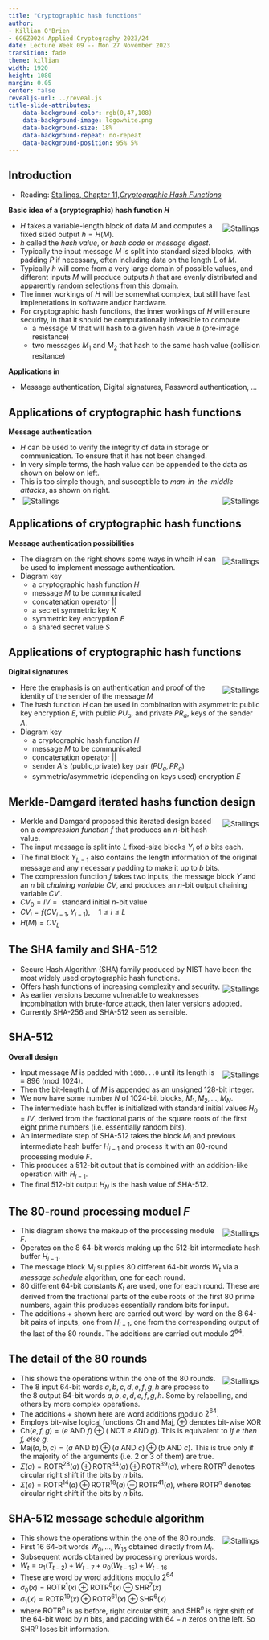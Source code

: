 ```yaml
---
title: "Cryptographic hash functions"
author:
- Killian O'Brien
- 6G6Z0024 Applied Cryptography 2023/24
date: Lecture Week 09 -- Mon 27 November 2023
transition: fade
theme: killian
width: 1920
height: 1080
margin: 0.05
center: false
revealjs-url: ../reveal.js
title-slide-attributes:
    data-background-color: rgb(0,47,108)	
    data-background-image: logowhite.png
    data-background-size: 18%
    data-background-repeat: no-repeat
    data-background-position: 95% 5%	
---
```


## Introduction 

* Reading: <a href="https://mmu.on.worldcat.org/oclc/1334132058" target="_blank">Stallings, Chapter 11,<em>Cryptographic Hash Functions</em></a>

**Basic idea of a (cryptographic) hash function $H$**

* <img src="./images/hash-idea.png" alt="Stallings" style="padding:5px;height=100%;float:right"> $H$ takes a variable-length block of data $M$ and computes a fixed sized output $h=H(M)$.
* $h$ called the *hash value*, or *hash code* or *message digest*. 
* Typically the input message $M$ is split into standard sized blocks, with padding $P$ if necessary, often including data on the length $L$ of $M$.
* Typically $h$ will come from a very large domain of possible values, and different inputs $M$ will produce outputs $h$ that are evenly distributed and apparently random selections from this domain. 
* The inner workings of $H$ will be somewhat complex, but still have fast implenetations in software and/or hardware. 
* For cryptographic hash functions, the inner workings of $H$ will ensure security, in that it should be computationally infeasible to compute
    - a message $M$ that will hash to a given hash value $h$ (pre-image resistance)
    - two messages $M_1$ and $M_2$ that hash to the same hash value (collision resitance)

**Applications in**

* Message authentication, Digital signatures, Password authentication, ...

<!-- ## Applications of cryptographic hash functions

* Message authentication
* Digital signatures
* Password authentication
* ... -->

## Applications of cryptographic hash functions

**Message authentication**

* $H$ can be used to verify the integrity of data in storage or communication. To ensure that it has not been changed. 
* In very simple terms, the hash value can be appended to the data as shown on below on left.
* This is too simple though, and susceptible to *man-in-the-middle attacks*, as shown on right.
* <img src="./images/simple-hash.png" alt="Stallings" style="padding:5px;height=100%;float:left"> <img src="./images/maninthemiddlehash.png" alt="Stallings" style="padding:5px;height=100%;float:right">

## Applications of cryptographic hash functions

**Message authentication possibilities**

* <img src="./images/MACmodes.png" alt="Stallings" style="padding:5px;height=100%;float:right"> The diagram on the right shows some ways in whcih $H$ can be used to implement message authentication.
* Diagram key
    - a cryptographic hash function $H$
    - message $M$ to be communicated
    - concatenation operator $||$
    - a secret symmetric key $K$
    - symmetric key encryption $E$
    - a shared secret value $S$

## Applications of cryptographic hash functions

**Digital signatures**

* <img src="./images/hash-signatures.png" alt="Stallings" style="padding:5px;height=100%;float:right"> Here the emphasis is on authentication and proof of the identity of the sender of the message $M$
* The hash function $H$ can be used in combination with asymmetric public key encryption $E$, with public $PU_a$, and private $PR_a$, keys of the sender $A$. 
* Diagram key
    - a cryptographic hash function $H$
    - message $M$ to be communicated
    - concatenation operator $||$
    - sender $A$'s (public,private) key pair $(PU_a,PR_a)$
    - symmetric/asymmetric (depending on keys used) encryption $E$
  
<!-- ## Requirements and security -->


## Merkle-Damgard iterated hashs function design 

* <img src="./images/merkle-hash.png" alt="Stallings" style="padding:5px;height=100%;float:right"> Merkle and Damgard proposed this iterated design based on a *compression function* $f$ that produces an $n$-bit hash value. 
* The input message is split into $L$ fixed-size blocks $Y_i$ of $b$ bits each. 
* The final block $Y_{L-1}$ also contains the length information of the original message and any necessary padding to make it up to $b$ bits. 
* The compression function $f$ takes two inputs, the message block $Y$ and an $n$ bit *chaining variable* $CV$, and produces an $n$-bit output chaining variable $CV'$.
* $CV_0 = IV = \text{ standard initial $n$-bit value}$
* $CV_{i} = f(CV_{i-1}, Y_{i-1}), \quad 1 \leq i \leq L$
* $H(M) = CV_L$

## The SHA family and SHA-512

* Secure Hash Algorithm (SHA) family produced by NIST have been the most widely used crpytographic hash functions. 
* <img src="./images/SHAfamily.png" alt="Stallings" style="padding:5px;height=100%;float:right"> Offers hash functions of increasing complexity and security. 
* As earlier versions become vulnerable to weaknesses incombination with brute-force attack, then later versions adopted.
* Currently SHA-256 and SHA-512 seen as sensible.

## SHA-512

**Overall design**

* <img src="./images/SHA-512-overall.png" alt="Stallings" style="padding:5px;height=100%;float:right"> Input message $M$ is padded with `1000...0` until its length is $\equiv 896 \pmod{1024}$.
* Then the bit-length $L$ of $M$ is appended as an unsigned 128-bit integer.
* We now have some number $N$ of 1024-bit blocks, $M_1, M_2, \dots, M_N$.
* The intermediate hash buffer is initialized with standard initial values $H_0 = IV$, derived from the fractional parts of the square roots of the first eight prime numbers (i.e. essentially random bits). 
* An intermediate step of SHA-512 takes the block $M_i$ and previous intermediate hash buffer $H_{i-1}$ and process it with an 80-round processing module $F$.
* This produces a 512-bit output that is combined with an addition-like operation with $H_{i-1}$.  
* The final 512-bit output $H_N$ is the hash value of SHA-512.

## The 80-round processing moduel $F$

* <img src="./images/module-80round.png" alt="Stallings" style="padding:5px;height=100%;float:right"> This diagram shows the makeup of the processing module $F$.
* Operates on the 8 64-bit words making up the 512-bit intermediate hash buffer $H_{i-1}$.
* The message block $M_i$ supplies 80 different 64-bit words $W_t$ via a *message schedule* algorithm, one for each round.
* 80 different 64-bit constants $K_t$ are used, one for each round. These are derived from the fractional parts of the cube roots of the first 80 prime numbers, again this produces essentially random bits for input. 
* The additions $+$ shown here are carried out word-by-word on the 8 64-bit pairs of inputs, one from $H_{i-1}$, one from the corresponding output of the last of the 80 rounds. The additions are carried out modulo $2^{64}$.

## The detail of the 80 rounds

* <img src="./images/round-detail.png" alt="Stallings" style="padding:5px;float:right"> This shows the operations within the one of the 80 rounds.
* The 8 input 64-bit words $a,b,c,d,e,f,g,h$ are process to the 8 output 64-bit words $a,b,c,d,e,f,g,h$. Some by relabelling, and others by more complex operations.
* The additions $+$ shown here are word additions modulo $2^{64}$. 
* Employs bit-wise logical functions $\text{Ch}$ and $\text{Maj}$, $\oplus$ denotes bit-wise $\text{XOR}$
* $\text{Ch}(e,f,g) = (e \text{ AND } f) \oplus (\text{ NOT } e \text{ AND } g)$. This is equivalent to *If e then f, else g*.
* $\text{Maj}(a,b,c) = (a \text{ AND } b) \oplus (a \text{ AND } c) \oplus (b \text{ AND } c)$. This is true only if the majority of the arguments (i.e. 2 or 3 of them) are true. 
* $\Sigma(a) = \text{ROTR}^{28}(a) \oplus \text{ROTR}^{34}(a) \oplus \text{ROTR}^{39}(a)$, where $\text{ROTR}^n$ denotes circular right shift if the bits by $n$ bits. 
* $\Sigma(e) = \text{ROTR}^{14}(a) \oplus \text{ROTR}^{18}(a) \oplus \text{ROTR}^{41}(a)$, where $\text{ROTR}^n$ denotes circular right shift if the bits by $n$ bits. 

## SHA-512 message schedule algorithm

* <img src="./images/message-schedule.png" alt="Stallings" style="padding:5px;float:right"> This shows the operations within the one of the 80 rounds.
* First 16 64-bit words $W_0, \dots, W_{15}$ obtained directly from $M_i$.
* Subsequent words obtained by processing previous words. 
* $W_t = \sigma_1(T_{t-2}) + W_{t-7} + \sigma_0(W_{t-15}) + W_{t-16}$
* These are word by word additions modulo $2^{64}$
* $\sigma_0(x) = \text{ROTR}^{1}(x) \oplus \text{ROTR}^{8}(x) \oplus \text{SHR}^{7}(x)$
* $\sigma_1(x) = \text{ROTR}^{19}(x) \oplus \text{ROTR}^{61}(x) \oplus \text{SHR}^{6}(x)$
* where $\text{ROTR}^n$ is as before, right circular shift, and $\text{SHR}^n$ is right shift of the 64-bit word by $n$ bits, and padding with $64-n$ zeros on the left. So $\text{SHR}^n$ loses bit information.